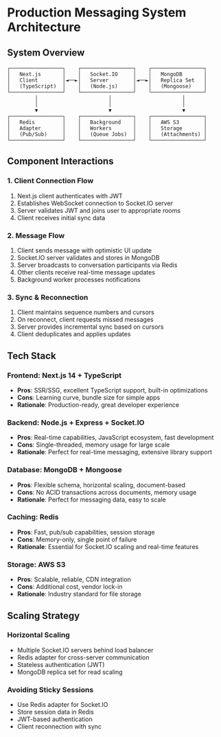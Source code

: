 # Production Messaging System Architecture

## System Overview

```
┌─────────────────┐    ┌─────────────────┐    ┌─────────────────┐
│   Next.js       │    │   Socket.IO     │    │   MongoDB       │
│   Client        │◄──►│   Server        │◄──►│   Replica Set   │
│   (TypeScript)  │    │   (Node.js)     │    │   (Mongoose)    │
└─────────────────┘    └─────────────────┘    └─────────────────┘
         │                       │                       │
         │                       │                       │
         ▼                       ▼                       ▼
┌─────────────────┐    ┌─────────────────┐    ┌─────────────────┐
│   Redis         │    │   Background    │    │   AWS S3        │
│   Adapter       │    │   Workers       │    │   Storage       │
│   (Pub/Sub)     │    │   (Queue Jobs)  │    │   (Attachments) │
└─────────────────┘    └─────────────────┘    └─────────────────┘
```

## Component Interactions

### 1. Client Connection Flow
1. Next.js client authenticates with JWT
2. Establishes WebSocket connection to Socket.IO server
3. Server validates JWT and joins user to appropriate rooms
4. Client receives initial sync data

### 2. Message Flow
1. Client sends message with optimistic UI update
2. Socket.IO server validates and stores in MongoDB
3. Server broadcasts to conversation participants via Redis
4. Other clients receive real-time message updates
5. Background worker processes notifications

### 3. Sync & Reconnection
1. Client maintains sequence numbers and cursors
2. On reconnect, client requests missed messages
3. Server provides incremental sync based on cursors
4. Client deduplicates and applies updates

## Tech Stack

### Frontend: Next.js 14 + TypeScript
- **Pros**: SSR/SSG, excellent TypeScript support, built-in optimizations
- **Cons**: Learning curve, bundle size for simple apps
- **Rationale**: Production-ready, great developer experience

### Backend: Node.js + Express + Socket.IO
- **Pros**: Real-time capabilities, JavaScript ecosystem, fast development
- **Cons**: Single-threaded, memory usage for large scale
- **Rationale**: Perfect for real-time messaging, extensive library support

### Database: MongoDB + Mongoose
- **Pros**: Flexible schema, horizontal scaling, document-based
- **Cons**: No ACID transactions across documents, memory usage
- **Rationale**: Perfect for messaging data, easy to scale

### Caching: Redis
- **Pros**: Fast, pub/sub capabilities, session storage
- **Cons**: Memory-only, single point of failure
- **Rationale**: Essential for Socket.IO scaling and real-time features

### Storage: AWS S3
- **Pros**: Scalable, reliable, CDN integration
- **Cons**: Additional cost, vendor lock-in
- **Rationale**: Industry standard for file storage

## Scaling Strategy

### Horizontal Scaling
- Multiple Socket.IO servers behind load balancer
- Redis adapter for cross-server communication
- Stateless authentication (JWT)
- MongoDB replica set for read scaling

### Avoiding Sticky Sessions
- Use Redis adapter for Socket.IO
- Store session data in Redis
- JWT-based authentication
- Client reconnection with sync

